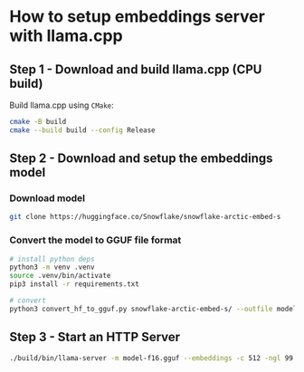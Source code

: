 # How to setup embeddings server with llama.cpp

## Step 1 - Download and build llama.cpp (CPU build)

Build llama.cpp using `CMake`:

```bash
cmake -B build
cmake --build build --config Release
```

## Step 2 - Download and setup the embeddings model

### Download model

```bash
git clone https://huggingface.co/Snowflake/snowflake-arctic-embed-s
```

### Convert the model to GGUF file format

```bash
# install python deps
python3 -m venv .venv
source .venv/bin/activate
pip3 install -r requirements.txt

# convert
python3 convert_hf_to_gguf.py snowflake-arctic-embed-s/ --outfile model-f16.gguf
```

## Step 3 - Start an HTTP Server

```bash
./build/bin/llama-server -m model-f16.gguf --embeddings -c 512 -ngl 99
```
